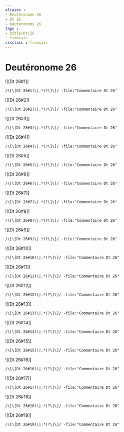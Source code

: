 ```yaml
---
aliases : 
- Deutéronome 26
- Dt 26
- Deuteronomy 26
tags : 
- Bible/Dt/26
- français
cssclass : français
---
```


# Deutéronome 26

![[Dt 26#1]]

```query
/\[\[Dt 26#1(\|.*)?\]\]/ -file:"Commentaire Dt 26"
```

![[Dt 26#2]]

```query
/\[\[Dt 26#2(\|.*)?\]\]/ -file:"Commentaire Dt 26"
```

![[Dt 26#3]]

```query
/\[\[Dt 26#3(\|.*)?\]\]/ -file:"Commentaire Dt 26"
```

![[Dt 26#4]]

```query
/\[\[Dt 26#4(\|.*)?\]\]/ -file:"Commentaire Dt 26"
```

![[Dt 26#5]]

```query
/\[\[Dt 26#5(\|.*)?\]\]/ -file:"Commentaire Dt 26"
```

![[Dt 26#6]]

```query
/\[\[Dt 26#6(\|.*)?\]\]/ -file:"Commentaire Dt 26"
```

![[Dt 26#7]]

```query
/\[\[Dt 26#7(\|.*)?\]\]/ -file:"Commentaire Dt 26"
```

![[Dt 26#8]]

```query
/\[\[Dt 26#8(\|.*)?\]\]/ -file:"Commentaire Dt 26"
```

![[Dt 26#9]]

```query
/\[\[Dt 26#9(\|.*)?\]\]/ -file:"Commentaire Dt 26"
```

![[Dt 26#10]]

```query
/\[\[Dt 26#10(\|.*)?\]\]/ -file:"Commentaire Dt 26"
```

![[Dt 26#11]]

```query
/\[\[Dt 26#11(\|.*)?\]\]/ -file:"Commentaire Dt 26"
```

![[Dt 26#12]]

```query
/\[\[Dt 26#12(\|.*)?\]\]/ -file:"Commentaire Dt 26"
```

![[Dt 26#13]]

```query
/\[\[Dt 26#13(\|.*)?\]\]/ -file:"Commentaire Dt 26"
```

![[Dt 26#14]]

```query
/\[\[Dt 26#14(\|.*)?\]\]/ -file:"Commentaire Dt 26"
```

![[Dt 26#15]]

```query
/\[\[Dt 26#15(\|.*)?\]\]/ -file:"Commentaire Dt 26"
```

![[Dt 26#16]]

```query
/\[\[Dt 26#16(\|.*)?\]\]/ -file:"Commentaire Dt 26"
```

![[Dt 26#17]]

```query
/\[\[Dt 26#17(\|.*)?\]\]/ -file:"Commentaire Dt 26"
```

![[Dt 26#18]]

```query
/\[\[Dt 26#18(\|.*)?\]\]/ -file:"Commentaire Dt 26"
```

![[Dt 26#19]]

```query
/\[\[Dt 26#19(\|.*)?\]\]/ -file:"Commentaire Dt 26"
```

